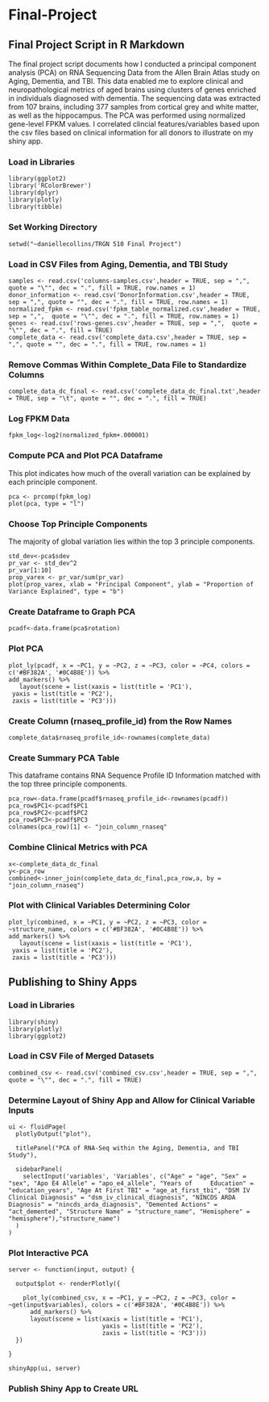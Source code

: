 # Final-Project

## Final Project Script in R Markdown
The final project script documents how I conducted a principal component analysis (PCA) on RNA Sequencing Data from the Allen Brain Atlas study on Aging, Dementia, and TBI. This data enabled me to explore clinical and neuropathological metrics of aged brains using clusters of genes enriched in individuals diagnosed with dementia. The sequencing data was extracted from 107 brains, including 377 samples from cortical grey and white matter, as well as the hippocampus.  The PCA was performed using normalized gene-level FPKM values. I correlated clincial features/variables based upon the csv files based on clinical information for all donors to illustrate on my shiny app.

### Load in Libraries 
```
library(ggplot2)  
library('RColorBrewer')  
library(dplyr)    
library(plotly)   
library(tibble)  
```

### Set Working Directory 
```
setwd("~daniellecollins/TRGN 510 Final Project")
```

### Load in CSV Files from Aging, Dementia, and TBI Study
```
samples <- read.csv('columns-samples.csv',header = TRUE, sep = ",",  quote = "\"", dec = ".", fill = TRUE, row.names = 1)   
donor_information <- read.csv('DonorInformation.csv',header = TRUE, sep = ",", quote = "", dec = ".", fill = TRUE, row.names = 1)  
normalized_fpkm <- read.csv('fpkm_table_normalized.csv',header = TRUE, sep = ",",  quote = "\"", dec = ".", fill = TRUE, row.names = 1)  
genes <- read.csv('rows-genes.csv',header = TRUE, sep = ",",  quote = "\"", dec = ".", fill = TRUE)  
complete_data <- read.csv('complete_data.csv',header = TRUE, sep = ",", quote = "", dec = ".", fill = TRUE, row.names = 1)  
```

### Remove Commas Within Complete_Data File to Standardize Columns
```
complete_data_dc_final <- read.csv('complete_data_dc_final.txt',header = TRUE, sep = "\t", quote = "", dec = ".", fill = TRUE)
```

### Log FPKM Data
```
fpkm_log<-log2(normalized_fpkm+.000001)
```

### Compute PCA and Plot PCA Dataframe 
This plot indicates how much of the overall variation can be explained by each principle component. 
```
pca <- prcomp(fpkm_log)  
plot(pca, type = "l")
```

### Choose Top Principle Components 
The majority of global variation lies within the top 3 principle components.  
```
std_dev<-pca$sdev  
pr_var <- std_dev^2  
pr_var[1:10]  
prop_varex <- pr_var/sum(pr_var)  
plot(prop_varex, xlab = "Principal Component", ylab = "Proportion of Variance Explained", type = "b")  
```

### Create Dataframe to Graph PCA
```
pcadf<-data.frame(pca$rotation)
```

### Plot PCA
```
plot_ly(pcadf, x = ~PC1, y = ~PC2, z = ~PC3, color = ~PC4, colors = c('#BF382A', '#0C4B8E')) %>% 
add_markers() %>% 
   layout(scene = list(xaxis = list(title = 'PC1'),
 yaxis = list(title = 'PC2'),
 zaxis = list(title = 'PC3')))
```

### Create Column (rnaseq_profile_id) from the Row Names
```
complete_data$rnaseq_profile_id<-rownames(complete_data)
```

### Create Summary PCA Table 
This dataframe contains RNA Sequence Profile ID Information matched with the top three principle components. 
```
pca_row<-data.frame(pcadf$rnaseq_profile_id<-rownames(pcadf))  
pca_row$PC1<-pcadf$PC1  
pca_row$PC2<-pcadf$PC2  
pca_row$PC3<-pcadf$PC3  
colnames(pca_row)[1] <- "join_column_rnaseq"
```

### Combine Clinical Metrics with PCA
```
x<-complete_data_dc_final  
y<-pca_row  
combined<-inner_join(complete_data_dc_final,pca_row,a, by = "join_column_rnaseq")
```

### Plot with Clinical Variables Determining Color 
```
plot_ly(combined, x = ~PC1, y = ~PC2, z = ~PC3, color = ~structure_name, colors = c('#BF382A', '#0C4B8E')) %>% 
add_markers() %>% 
   layout(scene = list(xaxis = list(title = 'PC1'),
 yaxis = list(title = 'PC2'),
 zaxis = list(title = 'PC3')))
```

## Publishing to Shiny Apps
 
### Load in Libraries 
```
library(shiny)  
library(plotly)  
library(ggplot2)  
```

### Load in CSV File of Merged Datasets 
```
combined_csv <- read.csv('combined_csv.csv',header = TRUE, sep = ",",  quote = "\"", dec = ".", fill = TRUE)
```

### Determine Layout of Shiny App and Allow for Clinical Variable Inputs 
```
ui <- fluidPage(
  plotlyOutput("plot"),
  
  titlePanel("PCA of RNA-Seq within the Aging, Dementia, and TBI Study"),
  
  sidebarPanel(
    selectInput('variables', 'Variables', c("Age" = "age", "Sex" = "sex", "Apo E4 Allele" = "apo_e4_allele", "Years of     Education" = "education_years", "Age At First TBI" = "age_at_first_tbi", "DSM IV Clinical Diagnosis" = "dsm_iv_clinical_diagnosis", "NINCDS ARDA Diagnosis" = "nincds_arda_diagnosis", "Demented Actions" = "act_demented", "Structure Name" = "structure_name", "Hemisphere" = "hemisphere"),"structure_name")
  )
)
```

### Plot Interactive PCA
```
server <- function(input, output) {
  
  output$plot <- renderPlotly({
    
    plot_ly(combined_csv, x = ~PC1, y = ~PC2, z = ~PC3, color = ~get(input$variables), colors = c('#BF382A', '#0C4B8E')) %>% 
      add_markers() %>% 
      layout(scene = list(xaxis = list(title = 'PC1'),
                          yaxis = list(title = 'PC2'),
                          zaxis = list(title = 'PC3')))
  })
  
}

shinyApp(ui, server)
``` 

### Publish Shiny App to Create URL
